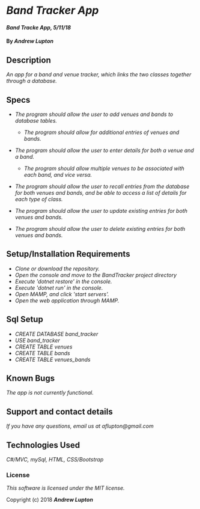 # _Band Tracker App_

#### _Band Tracke App, 5/11/18_

#### By _**Andrew Lupton**_

## Description

_An app for a band and venue tracker, which links the two classes together through a database._

## Specs

* _The program should allow the user to add venues and bands to database tables._
  * _The program should allow for additional entries of venues and bands._

* _The program should allow the user to enter details for both a venue and a band._
  * _The program should allow multiple venues to be associated with each band, and vice versa._

* _The program should allow the user to recall entries from the database for both venues and bands, and be able to access a list of details for each type of class._

* _The program should allow the user to update existing entries for both venues and bands._

* _The program should allow the user to delete existing entries for both venues and bands._


## Setup/Installation Requirements

* _Clone or download the repository._
* _Open the console and move to the BandTracker project directory_
* _Execute 'dotnet restore' in the console._
* _Execute 'dotnet run' in the console._
* _Open MAMP, and click 'start servers'._
* _Open the web application through MAMP._

## Sql Setup

* _CREATE DATABASE band_tracker_
* _USE band_tracker_
* _CREATE TABLE venues_
* _CREATE TABLE bands_
* _CREATE TABLE venues_bands_

## Known Bugs

_The app is not currently functional._

## Support and contact details

_If you have any questions, email us at aflupton@gmail.com_

## Technologies Used

_C#/MVC, mySql, HTML, CSS/Bootstrap_

### License

*This software is licensed under the MIT license.*

Copyright (c) 2018 **_Andrew Lupton_**
